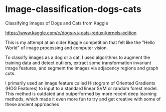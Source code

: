 # Image-classification-dogs-cats
Classifying Images of Dogs and Cats from Kaggle

https://www.kaggle.com/c/dogs-vs-cats-redux-kernels-edition
  
 This is my attempt at an older Kaggle competition that felt like the "Hello World" of image processing and computer vision.  
   
 To classify images as a dog or a cat, I used algorithms to augment the training data and detect outliers, extract some transformation invariant image features, and segment the images via adjacency regions and graph cuts. 
 
 I primarily used an image feature called Histogram of Oriented Gradients (HOG Features) to input to a standard linear SVM or random forest model. This method is outdated and outperformed by more recent deep learning methods, which made it even more fun to try and get creative with some of these ancient approaches
